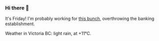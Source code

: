 ### Hi there :wave:

It's Friday! I'm probably working for [this bunch](https://github.com/kohofinancial), overthrowing the banking establishment.

Weather in Victoria BC: light rain, at +11°C.
